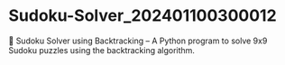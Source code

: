 # Sudoku-Solver_202401100300012
🔢 Sudoku Solver using Backtracking – A Python program to solve 9x9 Sudoku puzzles using the backtracking algorithm.


